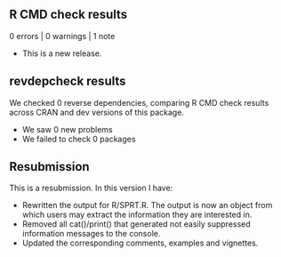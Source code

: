 ## R CMD check results

0 errors | 0 warnings | 1 note

* This is a new release.

## revdepcheck results

We checked 0 reverse dependencies, comparing R CMD check results across CRAN and dev versions of this package.

 * We saw 0 new problems
 * We failed to check 0 packages
 
## Resubmission

This is a resubmission. In this version I have:

 * Rewritten the output for R/SPRT.R. The output is now an object from which users may extract the information they are interested in.
 * Removed all cat()/print() that generated not easily suppressed information messages to the console.
 * Updated the corresponding comments, examples and vignettes.
